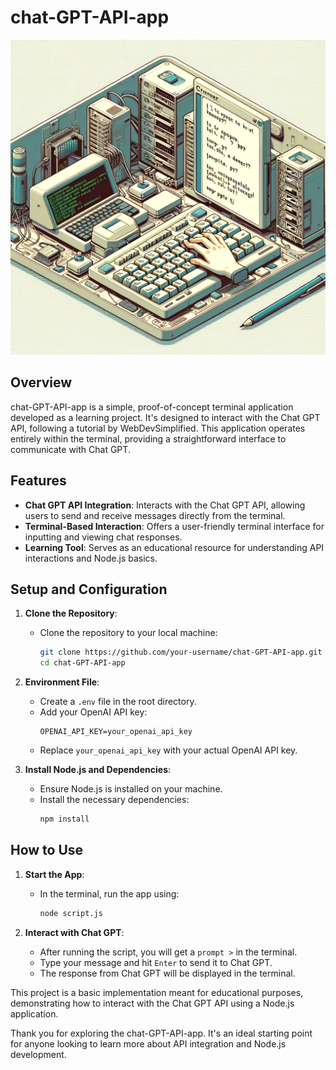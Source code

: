 # chat-GPT-API-app

![Project Image](./readme-image.png)

## Overview

chat-GPT-API-app is a simple, proof-of-concept terminal application developed as a learning project. It's designed to interact with the Chat GPT API, following a tutorial by WebDevSimplified. This application operates entirely within the terminal, providing a straightforward interface to communicate with Chat GPT.

## Features

- **Chat GPT API Integration**: Interacts with the Chat GPT API, allowing users to send and receive messages directly from the terminal.
- **Terminal-Based Interaction**: Offers a user-friendly terminal interface for inputting and viewing chat responses.
- **Learning Tool**: Serves as an educational resource for understanding API interactions and Node.js basics.

## Setup and Configuration

1. **Clone the Repository**:
   - Clone the repository to your local machine:
     ```bash
     git clone https://github.com/your-username/chat-GPT-API-app.git
     cd chat-GPT-API-app
     ```

2. **Environment File**:
   - Create a `.env` file in the root directory.
   - Add your OpenAI API key:
     ```
     OPENAI_API_KEY=your_openai_api_key
     ```
   - Replace `your_openai_api_key` with your actual OpenAI API key.

3. **Install Node.js and Dependencies**:
   - Ensure Node.js is installed on your machine.
   - Install the necessary dependencies:
     ```bash
     npm install
     ```

## How to Use

1. **Start the App**:
   - In the terminal, run the app using:
     ```bash
     node script.js
     ```

2. **Interact with Chat GPT**:
   - After running the script, you will get a `prompt >` in the terminal.
   - Type your message and hit `Enter` to send it to Chat GPT.
   - The response from Chat GPT will be displayed in the terminal.

This project is a basic implementation meant for educational purposes, demonstrating how to interact with the Chat GPT API using a Node.js application.

Thank you for exploring the chat-GPT-API-app. It's an ideal starting point for anyone looking to learn more about API integration and Node.js development.
